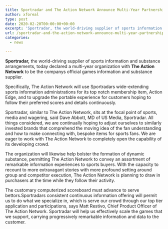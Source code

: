 ```yaml
---
title: Sportradar and The Action Network Announce Multi-Year Partnership for Real-Time Data
author: xforeal 
type: post
date: 2020-02-20T00:00:00+00:00
excerpt: 'Sportradar, the world-driving supplier of sports information and substance arrangements, today declared a multi-year association with The Action Network to be the companys official games information and substance provider '
url: /sportradar-and-the-action-network-announce-multi-year-partnership-for-real-time-data/
categories:
  - news

---
```

**Sportradar,** the world-driving supplier of sports information and substance arrangements, today declared a multi-year organization with **The Action Network** to be the companys official games information and substance supplier. 

Specifically, The Action Network will use Sportradars wide-extending sports information administrations for its top notch membership item, Action Edge, and to upgrade the portable experience for customers hoping to follow their preferred scores and details continuously. 

Sportradar, similar to The Action Network, sits at the focal point of sports, media and wagering, said Dave Abbott, MD of US Media, Sportradar. All things considered, we are continually hoping to adjust ourselves to similarly invested brands that comprehend the moving idea of the fan understanding and how to make connecting with, bespoke items for sports fans. We are eager to work with The Action Network to completely open the capability of its developing crowd. 

The organization will likewise help bolster the formation of dynamic substance, permitting The Action Network to convey an assortment of remarkable information experiences to sports buyers. With the capacity to recount to more extravagant stories with more profound setting around group and competitor execution, The Action Network is planning to draw in purchasers at the time while they follow their activity. 

The customary computerized scoreboard must advance to serve bettors.Sportradars consistent continuous information offering will permit us to do what we specialize in, which is serve our crowd through our top tier application and participations, says Matt Restivo, Chief Product Officer of The Action Network. Sportradar will help us effectively scale the games that we support, carrying progressively remarkable information and data to the customer.